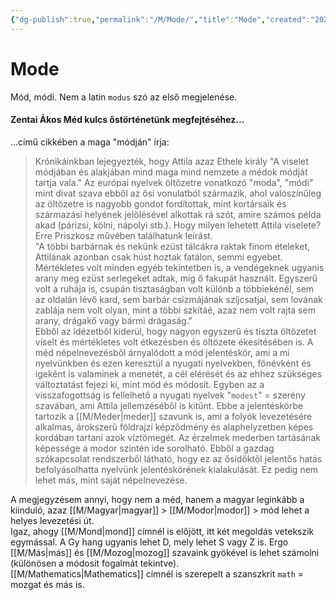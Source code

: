 ```yaml
---
{"dg-publish":true,"permalink":"/M/Mode/","title":"Mode","created":"2024-10-29T17:10","updated":"2024-10-29T17:10"}
---
```



# Mode

Mód, módi. Nem a latin `modus` szó az első megjelenése.  

  

#### Zentai Ákos Méd kulcs őstörténetünk megfejtéséhez...  

...című cikkében a maga "módján" írja:  
> Krónikáinkban lejegyezték, hogy Attila azaz Ethele király "A viselet módjában és alakjában mind maga mind nemzete a médok módját tartja vala." Az európai nyelvek öltözetre vonatkozó "moda", "módi" mint divat szava ebből az ősi vonulatból származik, ahol valószínűleg az öltözetre is nagyobb gondot fordítottak, mint kortársaik és származási helyének jelölésével alkottak rá szót, amire számos példa akad (párizsi, kölni, nápolyi stb.). Hogy milyen lehetett Attila viselete? Erre Priszkosz művében találhatunk leírást.  
> "A többi barbárnak és nekünk ezüst tálcákra raktak finom ételeket, Attilának azonban csak húst hoztak fatálon, semmi egyebet. Mértékletes volt minden egyéb tekintetben is, a vendégeknek ugyanis arany meg ezüst serlegeket adtak, míg ő fakupát használt. Egyszerű volt a ruhája is, csupán tisztaságban volt különb a többiekénél, sem az oldalán lévő kard, sem barbár csizmájának szíjcsatjai, sem lovának zablája nem volt olyan, mint a többi szkítáé, azaz nem volt rajta sem arany, drágakő vagy bármi drágaság."  
> Ebből az idézetből kiderül, hogy nagyon egyszerű és tiszta öltözetet viselt és mértékletes volt étkezésben és öltözete ékesítésében is. A méd népelnevezésből árnyalódott a mód jelentéskör, ami a mi nyelvünkben és ezen keresztül a nyugati nyelvekben, főnévként és igeként is valaminek a menetét, a cél elérését és az ehhez szükséges változtatást fejezi ki, mint mód és módosít. Egyben az a visszafogottság is fellelhető a nyugati nyelvek "`modest`" = szerény szavában, ami Attila jellemzéséből is kitűnt. Ebbe a jelentéskörbe tartozik a [[M/Meder\|meder]] szavunk is, ami a folyók levezetésére alkalmas, árokszerű földrajzi képződmény és alaphelyzetben képes kordában tartani azok víztömegét. Az érzelmek mederben tartásának képessége a modor szintén ide sorolható. Ebből a gazdag szókapcsolat rendszerből látható, hogy ez az ősidőktől jelentős hatás befolyásolhatta nyelvünk jelentéskörének kialakulását. Ez pedig nem lehet más, mint saját népelnevezése.  

A megjegyzésem annyi, hogy nem a méd, hanem a magyar leginkább a kiinduló, azaz [[M/Magyar\|magyar]] > [[M/Modor\|modor]] > mód lehet a helyes levezetési út.  
Igaz, ahogy [[M/Mond\|mond]] címnél is előjött, itt két megoldás vetekszik egymással. A Gy hang ugyanis lehet D, mely lehet S vagy Z is. Ergo [[M/Más\|más]] és [[M/Mozog\|mozog]] szavaink gyökével is lehet számolni (különösen a módosít fogalmát tekintve).  
[[M/Mathematics\|Mathematics]] címnél is szerepelt a szanszkrit `math` = mozgat és más is.  